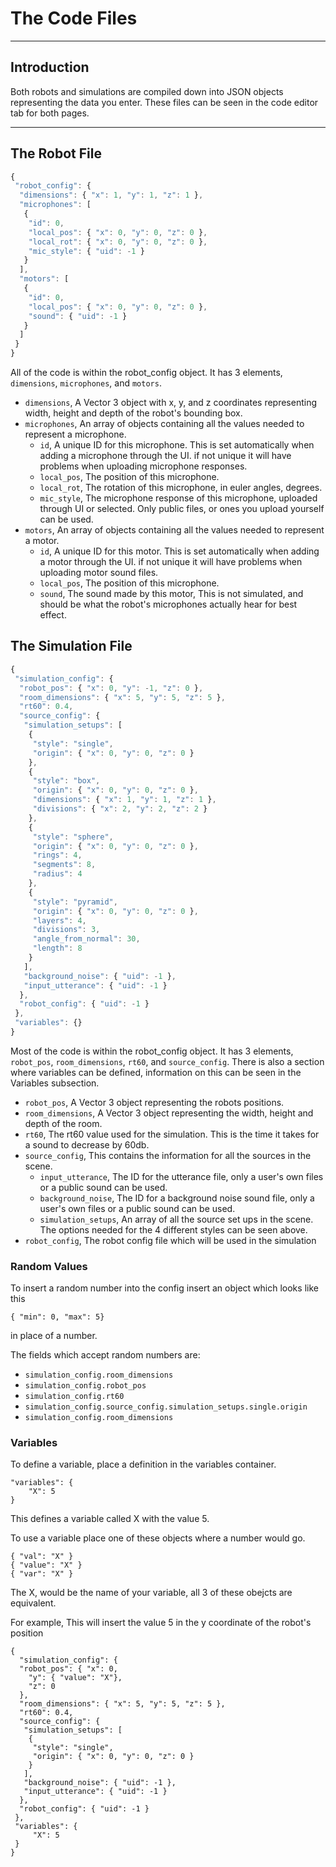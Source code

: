 # The Code Files
---
## Introduction
Both robots and simulations are compiled down into JSON objects representing the data you enter. 
These files can be seen in the code editor tab for both pages.


---
## The Robot File
```javascript
{
 "robot_config": {
  "dimensions": { "x": 1, "y": 1, "z": 1 },
  "microphones": [
   {
    "id": 0,
    "local_pos": { "x": 0, "y": 0, "z": 0 },
    "local_rot": { "x": 0, "y": 0, "z": 0 },
    "mic_style": { "uid": -1 }
   }
  ],
  "motors": [
   {
    "id": 0,
    "local_pos": { "x": 0, "y": 0, "z": 0 },
    "sound": { "uid": -1 }
   }
  ]
 }
}
```
All of the code is within the robot_config object. It has 3 elements, ```dimensions```, ```microphones```, and ```motors```.

- ```dimensions```, A Vector 3 object with x, y, and z coordinates representing width, height and depth of the robot's bounding box.
- ```microphones```, An array of objects containing all the values needed to represent a microphone.
    - ```id```, A unique ID for this microphone. This is set automatically when adding a microphone through the UI. if not unique it will have problems when uploading microphone responses.
    - ```local_pos```, The position of this microphone.
    - ```local_rot```, The rotation of this microphone, in euler angles, degrees.
    - ```mic_style```, The microphone response of this microphone, uploaded through UI or selected. Only public files, or ones you upload yourself can be used.
- ```motors```, An array of objects containing all the values needed to represent a motor.
    - ```id```, A unique ID for this motor. This is set automatically when adding a motor through the UI. if not unique it will have problems when uploading motor sound files.
    - ```local_pos```, The position of this microphone.
    - ```sound```, The sound made by this motor, This is not simulated, and should be what the robot's microphones actually hear for best effect.

## The Simulation File
```javascript
{
 "simulation_config": {
  "robot_pos": { "x": 0, "y": -1, "z": 0 },
  "room_dimensions": { "x": 5, "y": 5, "z": 5 },
  "rt60": 0.4,
  "source_config": {
   "simulation_setups": [
    {
     "style": "single",
     "origin": { "x": 0, "y": 0, "z": 0 }
    },
    {
     "style": "box",
     "origin": { "x": 0, "y": 0, "z": 0 },
     "dimensions": { "x": 1, "y": 1, "z": 1 },
     "divisions": { "x": 2, "y": 2, "z": 2 }
    },
    {
     "style": "sphere",
     "origin": { "x": 0, "y": 0, "z": 0 },
     "rings": 4,
     "segments": 8,
     "radius": 4
    },
    {
     "style": "pyramid",
     "origin": { "x": 0, "y": 0, "z": 0 },
     "layers": 4,
     "divisions": 3,
     "angle_from_normal": 30,
     "length": 8
    }
   ],
   "background_noise": { "uid": -1 },
   "input_utterance": { "uid": -1 }
  },
  "robot_config": { "uid": -1 }
 },
 "variables": {}
}
```
Most of the code is within the robot_config object. It has 3 elements, ```robot_pos```, ```room_dimensions```, ```rt60```, and ```source_config```.
There is also a section where variables can be defined, information on this can be seen in the Variables subsection.

- ```robot_pos```, A Vector 3 object representing the robots positions.
- ```room_dimensions```, A Vector 3 object representing the width, height and depth of the room.
- ```rt60```, The rt60 value used for the simulation. This is the time it takes for a sound to decrease by 60db.
- ```source_config```, This contains the information for all the sources in the scene.
    - ```input_utterance```, The ID for the utterance file, only a user's own files or a public sound can be used.
    - ```background_noise```, The ID for a background noise sound file, only a user's own files or a public sound can be used.
    - ```simulation_setups```, An array of all the source set ups in the scene. The options needed for the 4 different styles can be seen above.
- ```robot_config```, The robot config file which will be used in the simulation

### Random Values
To insert a random number into the config insert an object which looks like this
```
{ "min": 0, "max": 5}
```
in place of a number.

The fields which accept random numbers are:

- ```simulation_config.room_dimensions```
- ```simulation_config.robot_pos```
- ```simulation_config.rt60```
- ```simulation_config.source_config.simulation_setups.single.origin```
- ```simulation_config.room_dimensions```

### Variables
To define a variable, place a definition in the variables container.
```
"variables": {
    "X": 5
}
```
This defines a variable called X with the value 5.

To use a variable place one of these objects where a number would go.
```
{ "val": "X" }
{ "value": "X" }
{ "var": "X" }
```
The X, would be the name of your variable, all 3 of these obejcts are equivalent.

For example, This will insert the value 5 in the y coordinate of the robot's position
```
{
  "simulation_config": {
  "robot_pos": { "x": 0, 
    "y": { "value": "X"},
    "z": 0
  },
  "room_dimensions": { "x": 5, "y": 5, "z": 5 },
  "rt60": 0.4,
  "source_config": {
   "simulation_setups": [
    {
     "style": "single",
     "origin": { "x": 0, "y": 0, "z": 0 }
    }
   ],
   "background_noise": { "uid": -1 },
   "input_utterance": { "uid": -1 }
  },
  "robot_config": { "uid": -1 }
 },
 "variables": {
     "X": 5
 }
}
```